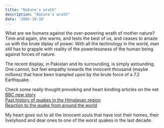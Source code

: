 ```yaml
---
title: "Nature's wrath"
description: "Nature's wrath"
date: '2005-10-10'
---
```


What are we humans against the over-powering wrath of mother nature? Time and again, she warns, and tests the best of us, and ceases to amaze us with the brute diplay of power. With all the technology in the world, man still has to grapple with reality of the powerlessness of the human being against forces of nature.

The recent display, in Pakistan and its surrounding, is simply astounding. One cannot, but feel empathy towards the innocent thousand (maybe millions) that have been trampled upon by the brute force of a 7.2 Earthquake.

Check some really thought provoking and heart kindling articles on the net  
[BBC new story][0]  
[Past history of quakes in the Himalayan region][1]  
[Reaction to the quake from around the world][2]

My heart goes out to all the innocent souls that have lost their homes, their livelyhood and dear ones to one of the worst quakes in the last decade.


[0]: http://news.bbc.co.uk/1/hi/world/south_asia/4325110.stm
[1]: http://cires.colorado.edu/~bilham/HimSeismicGaps.html
[2]: http://www.freerepublic.com/focus/f-news/1498826/posts?q=1&&page=1#1